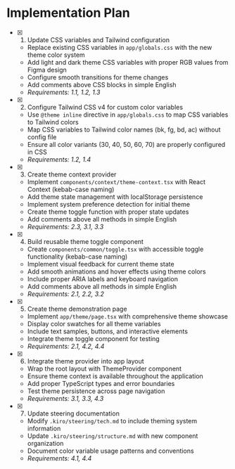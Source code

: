 # Implementation Plan

- [x] 1. Update CSS variables and Tailwind configuration

  - Replace existing CSS variables in `app/globals.css` with the new theme color system
  - Add light and dark theme CSS variables with proper RGB values from Figma design
  - Configure smooth transitions for theme changes
  - Add comments above CSS blocks in simple English
  - _Requirements: 1.1, 1.2, 1.3_

- [x] 2. Configure Tailwind CSS v4 for custom color variables

  - Use `@theme inline` directive in `app/globals.css` to map CSS variables to Tailwind colors
  - Map CSS variables to Tailwind color names (bk, fg, bd, ac) without config file
  - Ensure all color variants (30, 40, 50, 60, 70) are properly configured in CSS
  - _Requirements: 1.2, 1.4_

- [x] 3. Create theme context provider

  - Implement `components/context/theme-context.tsx` with React Context (kebab-case naming)
  - Add theme state management with localStorage persistence
  - Implement system preference detection for initial theme
  - Create theme toggle function with proper state updates
  - Add comments above all methods in simple English
  - _Requirements: 2.3, 3.1, 3.3_

- [x] 4. Build reusable theme toggle component

  - Create `components/common/toggle.tsx` with accessible toggle functionality (kebab-case naming)
  - Implement visual feedback for current theme state
  - Add smooth animations and hover effects using theme colors
  - Include proper ARIA labels and keyboard navigation
  - Add comments above all methods in simple English
  - _Requirements: 2.1, 2.2, 3.2_

- [x] 5. Create theme demonstration page

  - Implement `app/theme/page.tsx` with comprehensive theme showcase
  - Display color swatches for all theme variables
  - Include text samples, buttons, and interactive elements
  - Integrate theme toggle component for testing
  - _Requirements: 2.1, 4.2, 4.4_

- [x] 6. Integrate theme provider into app layout

  - Wrap the root layout with ThemeProvider component
  - Ensure theme context is available throughout the application
  - Add proper TypeScript types and error boundaries
  - Test theme persistence across page navigation
  - _Requirements: 3.1, 3.3, 4.3_

- [x] 7. Update steering documentation

  - Modify `.kiro/steering/tech.md` to include theming system information
  - Update `.kiro/steering/structure.md` with new component organization
  - Document color variable usage patterns and conventions
  - _Requirements: 4.1, 4.4_
